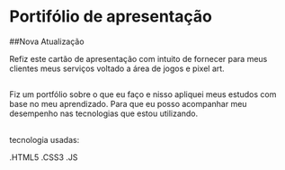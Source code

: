 # Portifólio de apresentação
##Nova Atualização

Refiz este cartão de apresentação com intuito de fornecer para meus clientes meus serviços voltado a área de jogos e pixel art.
## 

Fiz um portfólio sobre o que eu faço e nisso apliquei meus estudos com base no meu aprendizado.
Para que eu posso acompanhar meu desempenho nas tecnologias que estou utilizando.
## 

 tecnologia usadas:

.HTML5
.CSS3
.JS




